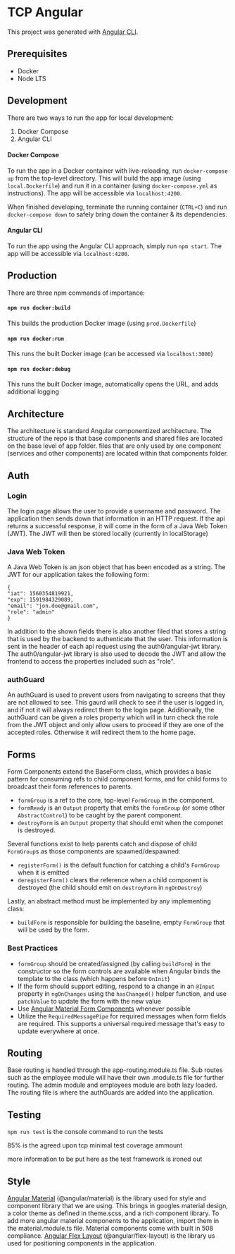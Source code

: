 # TCP Angular

This project was generated with [Angular CLI](https://github.com/angular/angular-cli).

## Prerequisites

- Docker
- Node LTS

## Development

There are two ways to run the app for local development:

1. Docker Compose
2. Angular CLI

#### Docker Compose

To run the app in a Docker container with live-reloading, run `docker-compose up` from the top-level directory. This will build the app image (using `local.Dockerfile`) and run it in a container (using `docker-compose.yml` as instructions). The app will be accessible via `localhost:4200`.

When finished developing, terminate the running container (`CTRL+C`) and run `docker-compose down` to safely bring down the container & its dependencies.

#### Angular CLI

To run the app using the Angular CLI approach, simply run `npm start`. The app will be accessible via `localhost:4200`.

## Production

There are three npm commands of importance:

#### `npm run docker:build`

This builds the production Docker image (using `prod.Dockerfile`)

#### `npm run docker:run`

This runs the built Docker image (can be accessed via `localhost:3000`)

#### `npm run docker:debug`

This runs the built Docker image, automatically opens the URL, and adds additional logging

## Architecture

The architecture is standard Angular componentized architecture. The structure of the repo is that base components and shared files are located on the base level of app folder. files that are only used by one component (services and other components) are located within that components folder.

## Auth

### Login

The login page allows the user to provide a username and password. The application then sends down that information in an HTTP request. If the api returns a successful response, it will come in the form of a Java Web Token (JWT). The JWT will then be stored locally (currently in localStorage)

### Java Web Token

A Java Web Token is an json object that has been encoded as a string. The JWT for our application takes the following form:
```
{
"iat": 1560354819921,
"exp": 1591984329089,
"email": "jon.doe@gmail.com",
"role": "admin"
}
```

In addition to the shown fields there is also another filed that stores a string that is used by the backend to authenticate that the user. This information is sent in the header of each api request using the auth0/angular-jwt library. The auth0/angular-jwt library is also used to decode the JWT and allow the frontend to access the properties included such as "role".

### authGuard

An authGuard is used to prevent users from navigating to screens that they are not allowed to see. This gaurd will check to see if the user is logged in, and if not it will always redirect them to the login page. Additionally, the authGuard can be given a roles property which will in turn check the role from the JWT object and only allow users to proceed if they are one of the accepted roles. Otherwise it will redirect them to the home page.

## Forms

Form Components extend the BaseForm class, which provides a basic pattern for consuming refs to child component forms, and for child forms to broadcast their form references to parents.

- `formGroup` is a ref to the core, top-level `FormGroup` in the component.
- `formReady` is an `Output` property that emits the `formGroup` (or some other `AbstractControl`) to be caught by the parent component.
- `destroyForm` is an `Output` property that should emit when the componet is destroyed.

Several functions exist to help parents catch and dispose of child `FormGroup`s as those components are spawned/despawned:

- `registerForm()` is the default function for catching a child's `FormGroup` when it is emitted
- `deregisterForm()` clears the reference when a child component is destroyed (the child should emit on `destroyForm` in `ngOnDestroy`)

Lastly, an abstract method must be implemented by any implementing class:

- `buildForm` is responsible for building the baseline, empty `FormGroup` that will be used by the form.

### Best Practices

- `formGroup` should be created/assigned (by calling `buildForm`) in the constructor so the form controls are available when Angular binds the template to the class (which happens before `OnInit`)
- If the form should support editing, respond to a change in an `@Input` property in `ngOnChanges` using the `hasChanged()` helper function, and use `patchValue` to update the form with the new value
- Use [Angular Material Form Components](https://material.angular.io/components/categories/forms) whenever possible
- Utilize the `RequiredMessagePipe` for required messages when form fields are required.  This supports a universal required message that's easy to update everywhere at once.

## Routing

Base routing is handled through the app-routing.module.ts file. Sub routes such as the employee module will have their own .module.ts file for further routing. The admin module and employees module are both lazy loaded. The routing file is where the authGuards are added into the application.

## Testing

`npm run test` is the console command to run the tests

85% is the agreed upon tcp minimal test coverage ammount

more information to be put here as the test framework is ironed out

## Style

[Angular Material](https://material.angular.io/) (@angular/material) is the library used for style and component library that we are using. This brings in googles material design, a color theme as defined in theme.scss, and a rich component library. To add more angular material components to the application, import them in the material.module.ts file. Material components come with built in 508 compliance. [Angular Flex Layout](https://github.com/angular/flex-layout/wiki) (@angular/flex-layout) is the library us used for positioning components in the application.
